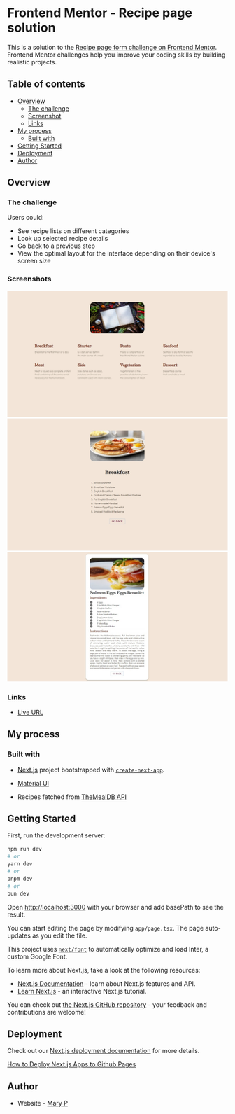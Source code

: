 # Frontend Mentor - Recipe page solution

This is a solution to the [Recipe page form challenge on Frontend Mentor](https://www.frontendmentor.io/challenges/recipe-page-KiTsR8QQKm). Frontend Mentor challenges help you improve your coding skills by building realistic projects. 

## Table of contents

- [Overview](#overview)
    - [The challenge](#the-challenge)
    - [Screenshot](#screenshot)
    - [Links](#links)
- [My process](#my-process)
    - [Built with](#built-with)
- [Getting Started](#getting-started)
- [Deployment](#deployment)
- [Author](#author)

## Overview

### The challenge

Users could:

- See recipe lists on different categories
- Look up selected recipe details
- Go back to a previous step
- View the optimal layout for the interface depending on their device's screen size

### Screenshots

![](./public/assets/images/home.jpg)
![](./public/assets/images/category.jpg)
![](./public/assets/images/meal.jpg)

### Links

- [Live URL](https://mary2021.github.io/recipePage/)

## My process

### Built with

- [Next.js](https://nextjs.org/) project bootstrapped with [`create-next-app`](https://github.com/vercel/next.js/tree/canary/packages/create-next-app).

- [Material UI](https://mui.com/material-ui/)

- Recipes fetched from [TheMealDB API](https://www.themealdb.com/)

## Getting Started

First, run the development server:

```bash
npm run dev
# or
yarn dev
# or
pnpm dev
# or
bun dev
```

Open [http://localhost:3000](http://localhost:3000) with your browser and add basePath to see the result.

You can start editing the page by modifying `app/page.tsx`. The page auto-updates as you edit the file.

This project uses [`next/font`](https://nextjs.org/docs/basic-features/font-optimization) to automatically optimize and load Inter, a custom Google Font.

To learn more about Next.js, take a look at the following resources:

- [Next.js Documentation](https://nextjs.org/docs) - learn about Next.js features and API.
- [Learn Next.js](https://nextjs.org/learn) - an interactive Next.js tutorial.

You can check out [the Next.js GitHub repository](https://github.com/vercel/next.js/) - your feedback and contributions are welcome!

## Deployment

Check out our [Next.js deployment documentation](https://nextjs.org/docs/deployment) for more details.

[How to Deploy Next.js Apps to Github Pages](https://www.freecodecamp.org/news/how-to-deploy-next-js-app-to-github-pages/)

## Author

- Website - [Mary P](https://github.com/Mary2021)